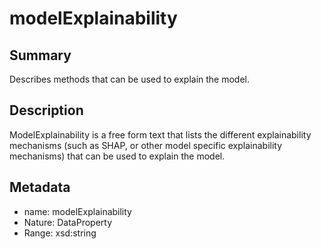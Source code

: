 <!-- Automatically generated by spec-parser v2.0.0 on 2024-01-08T22:20:56.273795+00:00 -->
<!-- SPDX-License-Identifier: Community-Spec-1.0 -->

# modelExplainability

## Summary

Describes methods that can be used to explain the model.


## Description

ModelExplainability is a free form text that lists the different explainability mechanisms
(such as SHAP, or other model specific explainability mechanisms) that can be used to explain the model.


## Metadata

- name: modelExplainability
- Nature: DataProperty
- Range: xsd:string




